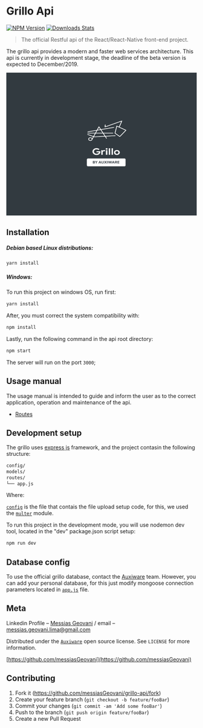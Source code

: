 # Grillo Api

[![NPM Version][npm-image]][npm-url]
[![Downloads Stats][npm-downloads]][npm-url]

> The official Restful api of the React/React-Native front-end project.

The grillo api provides a modern and faster web services architecture.
This api is currently in development stage, the deadline of the beta version is expected to December/2019.

![](logo-github.png)

## Installation

##### Debian based Linux distributions:

```sh
yarn install
```

##### Windows:

To run this project on windows OS, run first:

```sh
yarn install
```

After, you must correct the system compatibility with:

```sh
npm install
```

Lastly, run the following command in the api root directory:

```sh
npm start
```
The server will run on the port ```3000```;

## Usage manual

The usage manual is intended to guide and inform the user as to the correct
application, operation and maintenance of the api.

- [Routes](https://github.com/messiasGeovani/grillo-api/blob/master/wiki/ROUTES.md)

## Development setup

The grillo uses [express js](https://github.com/expressjs/express/) framework, and the project contasin the following structure:

  ```
  config/
  models/
  routes/
  └── app.js
  ```
 Where:
 
 [```config```](https://github.com/messiasGeovani/grillo-api/tree/master/src/config) is the file that contais the file upload setup code, for this, we used the [```multer```](https://github.com/expressjs/multer) module.

To run this project in the development mode, you will use nodemon dev tool, located in the "dev" package.json script setup:

```sh
npm run dev
```

## Database config

To use the official grillo database, contact the [Auxiware](https://github.com/Auxiware) team. However, you can add your personal database, for this just modify mongoose connection parameters located in [```app.js```](https://github.com/messiasGeovani/grillo-api/blob/master/src/app.js) file.

## Meta

Linkedin Profile – [Messias Geovani](https://www.linkedin.com/in/messias-geovani-00125416a?lipi=urn%3Ali%3Apage%3Ad_flagship3_profile_view_base_contact_details%3BGnSoFwiETD%2BtGrv4dF9mSw%3D%3D) / email – messias.geovani.lima@gmail.com

Distributed under the [```Auxiware```](https://github.com/Auxiware) open source license. See ``LICENSE`` for more information.

[https://github.com/messiasGeovani](https://github.com/messiasGeovani)

## Contributing

1. Fork it (<https://github.com/messiasGeovani/grillo-api/fork>)
2. Create your feature branch (`git checkout -b feature/fooBar`)
3. Commit your changes (`git commit -am 'Add some fooBar'`)
4. Push to the branch (`git push origin feature/fooBar`)
5. Create a new Pull Request

<!-- Markdown link & img dfn's -->
[npm-image]: https://img.shields.io/npm/v/datadog-metrics.svg?style=flat-square
[npm-url]: https://npmjs.org/package/datadog-metrics
[npm-downloads]: https://img.shields.io/npm/dm/datadog-metrics.svg?style=flat-square

